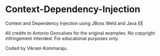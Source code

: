 # Context-Dependency-Injection
Context and Dependency Injection using JBoss Weld and Java EE

All credits to Antonio Goncalves for the original examples. No copyright infringement intended. For educational purposes only.

Coded by Vikram Kommaraju.
